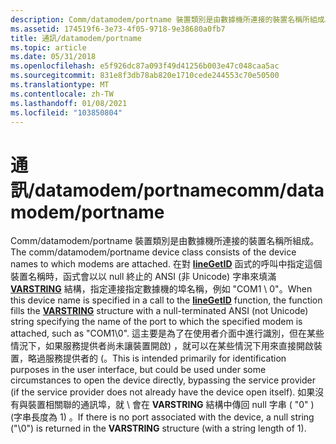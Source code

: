 ```yaml
---
description: Comm/datamodem/portname 裝置類別是由數據機所連接的裝置名稱所組成。
ms.assetid: 174519f6-3e73-4f05-9718-9e38680a0fb7
title: 通訊/datamodem/portname
ms.topic: article
ms.date: 05/31/2018
ms.openlocfilehash: e5f926dc87a093f49d41256b003e47c048caa5ac
ms.sourcegitcommit: 831e8f3db78ab820e1710cede244553c70e50500
ms.translationtype: MT
ms.contentlocale: zh-TW
ms.lasthandoff: 01/08/2021
ms.locfileid: "103850804"
---
```

# <a name="commdatamodemportname"></a><span data-ttu-id="39234-103">通訊/datamodem/portname</span><span class="sxs-lookup"><span data-stu-id="39234-103">comm/datamodem/portname</span></span>

<span data-ttu-id="39234-104">Comm/datamodem/portname 裝置類別是由數據機所連接的裝置名稱所組成。</span><span class="sxs-lookup"><span data-stu-id="39234-104">The comm/datamodem/portname device class consists of the device names to which modems are attached.</span></span> <span data-ttu-id="39234-105">在對 [**lineGetID**](/windows/desktop/api/Tapi/nf-tapi-linegetid) 函式的呼叫中指定這個裝置名稱時，函式會以以 null 終止的 ANSI (非 Unicode) 字串來填滿 [**VARSTRING**](/windows/desktop/api/Tapi/ns-tapi-varstring) 結構，指定連接指定數據機的埠名稱，例如 "COM1 \\ 0"。</span><span class="sxs-lookup"><span data-stu-id="39234-105">When this device name is specified in a call to the [**lineGetID**](/windows/desktop/api/Tapi/nf-tapi-linegetid) function, the function fills the [**VARSTRING**](/windows/desktop/api/Tapi/ns-tapi-varstring) structure with a null-terminated ANSI (not Unicode) string specifying the name of the port to which the specified modem is attached, such as "COM1\\0".</span></span> <span data-ttu-id="39234-106">這主要是為了在使用者介面中進行識別，但在某些情況下，如果服務提供者尚未讓裝置開啟) ，就可以在某些情況下用來直接開啟裝置，略過服務提供者的 (。</span><span class="sxs-lookup"><span data-stu-id="39234-106">This is intended primarily for identification purposes in the user interface, but could be used under some circumstances to open the device directly, bypassing the service provider (if the service provider does not already have the device open itself).</span></span> <span data-ttu-id="39234-107">如果沒有與裝置相關聯的通訊埠，就 \\ 會在 **VARSTRING** 結構中傳回 null 字串 ( "0" )  (字串長度為 1) 。</span><span class="sxs-lookup"><span data-stu-id="39234-107">If there is no port associated with the device, a null string ("\\0") is returned in the **VARSTRING** structure (with a string length of 1).</span></span>

 

 




